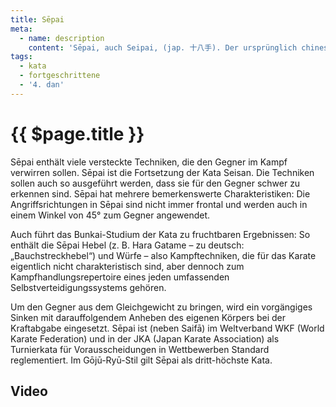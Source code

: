 ```yaml
---
title: Sēpai
meta:
  - name: description 
    content: 'Sēpai, auch Seipai, (jap. 十八手). Der ursprünglich chinesische Name der Kata (chinesisch Shi Ba Shou) bedeutet übersetzt die Zahl 18. Diese Bezeichnung ist auf die darin enthaltenen 18 Hand- und Beintechniken zurückzuführen. Sēpai hat ihren Ursprung in der chinesischen Form Shiba Luohan Quan aus dem Shaolin Quan-Stil.' 
tags:
  - kata
  - fortgeschrittene
  - '4. dan'
---
```


# {{ $page.title }}

<ShowDescription />

Sēpai enthält viele versteckte Techniken, die den Gegner im Kampf verwirren sollen. Sēpai ist die Fortsetzung der Kata Seisan. Die Techniken sollen auch so ausgeführt werden, dass sie für den Gegner schwer zu erkennen sind. Sēpai hat mehrere bemerkenswerte Charakteristiken: Die Angriffsrichtungen in Sēpai sind nicht immer frontal und werden auch in einem Winkel von 45° zum Gegner angewendet.

Auch führt das Bunkai-Studium der Kata zu fruchtbaren Ergebnissen: So enthält die Sēpai Hebel (z. B. Hara Gatame – zu deutsch: „Bauchstreckhebel“) und Würfe – also Kampftechniken, die für das Karate eigentlich nicht charakteristisch sind, aber dennoch zum Kampfhandlungsrepertoire eines jeden umfassenden Selbstverteidigungssystems gehören.

Um den Gegner aus dem Gleichgewicht zu bringen, wird ein vorgängiges Sinken mit darauffolgendem Anheben des eigenen Körpers bei der Kraftabgabe eingesetzt. Sēpai ist (neben Saifā) im Weltverband WKF (World Karate Federation) und in der JKA (Japan Karate Association) als Turnierkata für Vorausscheidungen in Wettbewerben Standard reglementiert. Im Gōjū-Ryū-Stil gilt Sēpai als dritt-höchste Kata.

## Video

<YouTube videoid="fswM6YOxj7k" />